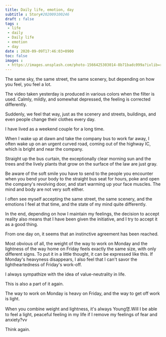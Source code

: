 ```yaml
---
title: Daily life, emotion, day
subtitle : Story#202009100246
draft : false
tags :
 - life
 - daily
 - Daily life
 - emotion
 - day
date : 2020-09-09T17:46:03+0900
toc: false
images : 
 - https://images.unsplash.com/photo-1566425303014-8b71badc099a?ixlib=rb-1.2.1&q=80&fm=jpg&crop=entropy&cs=tinysrgb&w=1080&fit=max&ixid=eyJhcHBfaWQiOjE1NTU0OX0
---
```


The same sky, the same street, the same scenery, but depending on how you feel, you feel a lot.   

The video taken yesterday is produced in various colors when the filter is used. Calmly, mildly, and somewhat depressed, the feeling is corrected differently.  

Suddenly, we feel that way, just as the scenery and streets, buildings, and even people change their clothes every day.  

I have lived as a weekend couple for a long time.  

When I wake up at dawn and take the company bus to work far away, I often wake up on an urgent curved road, coming out of the highway IC, which is bright and near the company.  

Straight up the bus curtain, the exceptionally clear morning sun and the trees and the lively plants that grow on the surface of the law are just gray.  

Be aware of the soft smile you have to send to the people you encounter when you bend your body to the straight bus seat for hours, poke and open the company's revolving door, and start warming up your face muscles. The mind and body are not very soft either.  

I often see myself accepting the same street, the same scenery, and the emotions I feel at that time, and the state of my mind quite differently.  

In the end, depending on how I maintain my feelings, the decision to accept reality also means that I have been given the initiative, and I try to accept it as a good thing.  

From one day on, it seems that an instinctive agreement has been reached.  

Most obvious of all, the weight of the way to work on Monday and the lightness of the way home on Friday feels exactly the same size, with only different signs. To put it in a little thought, it can be expressed like this. If Monday's heavyness disappears, I also feel that I can't savor the lightheartedness of Friday's work-off.  

I always sympathize with the idea of value-neutrality in life.  

This is also a part of it again.  

The way to work on Monday is heavy on Friday, and the way to get off work is light.  

When you combine weight and lightness, it's always Young영.Will I be able to feel a light, peaceful feeling in my life if I remove my feelings of fear and anxiety?vv

Think again.   

